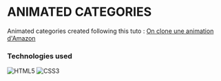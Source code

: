 # ANIMATED CATEGORIES

Animated categories created following this tuto : [On clone une animation d'Amazon](https://youtu.be/RP6Ot0i6FDc)

### Technologies used

![HTML5](https://img.shields.io/badge/html5-%23E34F26.svg?style=for-the-badge&logo=html5&logoColor=white)
![CSS3](https://img.shields.io/badge/css3-%231572B6.svg?style=for-the-badge&logo=css3&logoColor=white)